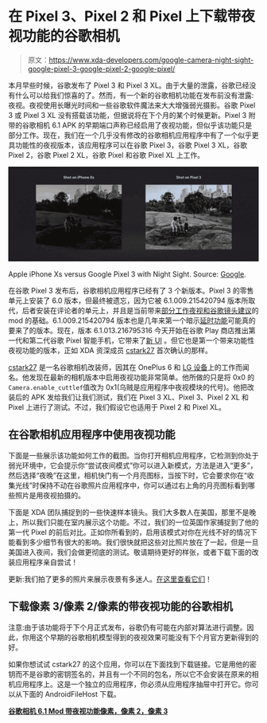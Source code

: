 # 在 Pixel 3、Pixel 2 和 Pixel 上下载带夜视功能的谷歌相机

> 原文：<https://www.xda-developers.com/google-camera-night-sight-google-pixel-3-google-pixel-2-google-pixel/>

本月早些时候，谷歌发布了 Pixel 3 和 Pixel 3 XL。由于大量的泄露，谷歌已经没有什么可以给我们惊喜的了。然而，有一个新的谷歌相机功能在发布前没有泄露:夜视。夜视使用长曝光时间和一些谷歌软件魔法来大大增强弱光摄影。谷歌 Pixel 3 或 Pixel 3 XL 没有搭载该功能，但据说将在下个月的某个时候更新。Pixel 3 附带的谷歌相机 6.1 APK 的早期端口声称已经启用了夜视功能，但似乎该功能只是部分工作。现在，我们在一个几乎没有修改的谷歌相机应用程序中有了一个似乎更具功能性的夜视版本，该应用程序可以在谷歌 Pixel 3，谷歌 Pixel 3 XL，谷歌 Pixel 2，谷歌 Pixel 2 XL，谷歌 Pixel 和谷歌 Pixel XL 上工作。

 <picture>![Get Google Camera with Night Sight for the Google Pixel 3 and Google Pixel 2](img/da2ac63540a88090b992917f42a7319d.png)</picture> 

Apple iPhone Xs versus Google Pixel 3 with Night Sight. Source: [Google](https://www.youtube.com/watch?v=KVqt4IDdD6Y).

在谷歌 Pixel 3 发布后，谷歌相机应用程序已经有了 3 个新版本。Pixel 3 的零售单元上安装了 6.0 版本，但最终被遗忘，因为它被 6.1.009.215420794 版本所取代，后者安装在评论者的单元上，并且是当前带来[部分工作夜视和谷歌镜头建议](https://www.xda-developers.com/pixel-3-google-camera-port-night-sight-live-google-lens/)的 mod 的基础。6.1.009.215420794 版本也是几年来第一个暗示[延时功能](https://www.xda-developers.com/google-camera-6-1-time-lapse-mode/)可能真的要来了的版本。现在，版本 6.1.013.216795316 今天开始在谷歌 Play 商店推出第一代和第二代谷歌 Pixel 智能手机，它带来了[新 UI](https://www.xda-developers.com/google-camera-pixel-3-apk-download/) 。但它也是第一个带来功能性夜视功能的版本，正如 XDA 资深成员 [cstark27](https://forum.xda-developers.com/member.php?u=2712580) 首次确认的那样。

[cstark27](https://forum.xda-developers.com/member.php?u=2712580) 是一名谷歌相机改装师，因其在 OnePlus 6 和 [LG 设备](https://www.xda-developers.com/google-camera-hdr-lg-v30-wide-angle-lens/)上的工作而闻名。他发现在最新的相机版本中启用夜视功能非常简单。他所做的只是将 0x0 的`Camera.enable_cuttlef`值改为 0x1(乌贼是应用程序中夜视模块的代号)。他把改装后的 APK 发给我们让我们测试，我们在 Pixel 3 XL、Pixel 3、Pixel 2 XL 和 Pixel 上进行了测试。不过，我们假设它也适用于 Pixel 2 和 Pixel XL。

## 在谷歌相机应用程序中使用夜视功能

下面是一些展示该功能如何工作的截图。当你打开相机应用程序，它检测到你处于弱光环境中，它会提示你“尝试夜间模式”你可以进入新模式，方法是进入“更多”，然后选择“夜晚”在这里，相机快门有一个月亮图标，当按下时，它会要求你在“收集光线”时保持不动在谷歌照片应用程序中，你可以通过右上角的月亮图标看到哪些照片是用夜视拍摄的。

下面是 XDA 团队捕捉到的一些快速样本镜头。我们大多数人在美国，那里不是晚上，所以我们只能在室内展示这个功能。不过，我们的一位英国作家捕捉到了他的第一代 Pixel 的前后对比。正如你所看到的，启用该模式对你在光线不好的情况下能看到多少细节有很大的影响。我们很快就把这些对比照片放在了一起，但是一旦美国进入夜间，我们会做更彻底的测试。敬请期待更好的样张，或者下载下面的改装应用程序亲自尝试！

更新:我们拍了更多的照片来展示夜景有多迷人。[在这里查看它们](https://www.xda-developers.com/google-pixel-night-sight-google-camera-review/)！

## 下载像素 3/像素 2/像素的带夜视功能的谷歌相机

注意:由于该功能将于下个月正式发布，谷歌仍有可能在内部对算法进行调整。因此，你用这个早期的谷歌相机模型得到的夜视效果可能没有下个月官方更新得到的好。

如果你想试试 cstark27 的这个应用，你可以在下面找到下载链接。它是用他的密钥而不是谷歌的密钥签名的，并且有一个不同的包名，所以它不会安装在原来的相机应用程序上。这是一个独立的应用程序，你必须从应用程序抽屉中打开它。你可以从下面的 AndroidFileHost 下载。

[**谷歌相机 6.1 Mod 带夜视功能像素，像素 2，像素 3**](https://www.androidfilehost.com/?fid=11410932744536985875)